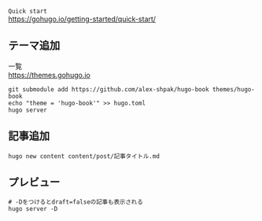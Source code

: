 
`Quick start`  
https://gohugo.io/getting-started/quick-start/

## テーマ追加

一覧   
https://themes.gohugo.io
```shell
git submodule add https://github.com/alex-shpak/hugo-book themes/hugo-book
echo "theme = 'hugo-book'" >> hugo.toml
hugo server
```

## 記事追加

```shell
hugo new content content/post/記事タイトル.md
```

## プレビュー


```shell
# -Dをつけるとdraft=falseの記事も表示される
hugo server -D
```
